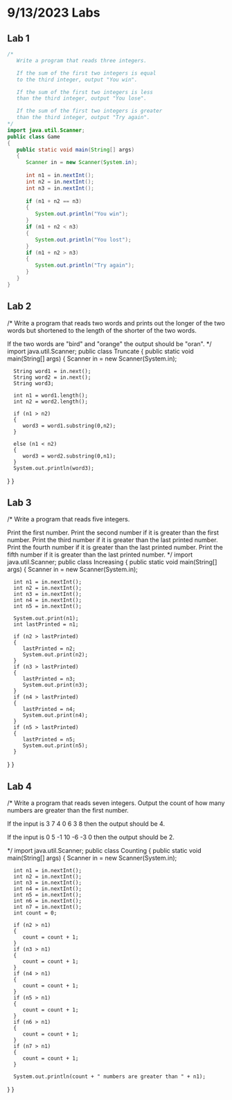 # 9/13/2023 Labs

## Lab 1 
```java
/*
   Write a program that reads three integers.

   If the sum of the first two integers is equal
   to the third integer, output "You win".

   If the sum of the first two integers is less
   than the third integer, output "You lose".

   If the sum of the first two integers is greater
   than the third integer, output "Try again".
*/
import java.util.Scanner;
public class Game
{
   public static void main(String[] args)
   {
      Scanner in = new Scanner(System.in);
      
      int n1 = in.nextInt();
      int n2 = in.nextInt();
      int n3 = in.nextInt();
      
      if (n1 + n2 == n3)
      {
         System.out.println("You win");
      }
      if (n1 + n2 < n3)
      {
         System.out.println("You lost");
      }
      if (n1 + n2 > n3)
      {
         System.out.println("Try again");
      }  
   }
}
```
## Lab 2
/*
   Write a program that reads two words and
   prints out the longer of the two words but
   shortened to the length of the shorter of
   the two words.
   
   If the two words are "bird" and "orange"
   the output should be "oran".
*/
import java.util.Scanner;
public class Truncate
{
   public static void main(String[] args)
   {
      Scanner in = new Scanner(System.in);
      
      String word1 = in.next();
      String word2 = in.next();
      String word3;
      
      int n1 = word1.length();
      int n2 = word2.length();
      
      if (n1 > n2)
      {
         word3 = word1.substring(0,n2);
      }
      
      else (n1 < n2)
      {
         word3 = word2.substring(0,n1);
      }    
      System.out.println(word3);
   }
}
## Lab 3
/*
   Write a program that reads five integers.

   Print the first number.
   Print the second number if it is greater than the first number.
   Print the third number if it is greater than the last printed number.
   Print the fourth number if it is greater than the last printed number.
   Print the fifth number if it is greater than the last printed number.
*/
import java.util.Scanner;
public class Increasing
{
   public static void main(String[] args)
   {
      Scanner in = new Scanner(System.in);
      
      int n1 = in.nextInt();
      int n2 = in.nextInt();
      int n3 = in.nextInt();
      int n4 = in.nextInt();
      int n5 = in.nextInt();
      
      System.out.print(n1);
      int lastPrinted = n1;
      
      if (n2 > lastPrinted)
      {
         lastPrinted = n2;
         System.out.print(n2);
      }
      if (n3 > lastPrinted)
      {
         lastPrinted = n3;
         System.out.print(n3);
      }
      if (n4 > lastPrinted)
      {
         lastPrinted = n4;
         System.out.print(n4);
      }
      if (n5 > lastPrinted)
      {
         lastPrinted = n5;
         System.out.print(n5);
      }  
   }
}
## Lab 4
/*
   Write a program that reads seven integers. Output the count
   of how many numbers are greater than the first number.
   
   If the input is
     3  7  4  0  6  3  8
   then the output should be 4.

   If the input is
     0  5  -1  10  -6  -3  0
   then the output should be 2.
   
*/
import java.util.Scanner;
public class Counting
{
   public static void main(String[] args)
   {
      Scanner in = new Scanner(System.in);
      
      int n1 = in.nextInt();
      int n2 = in.nextInt();
      int n3 = in.nextInt();
      int n4 = in.nextInt();
      int n5 = in.nextInt();
      int n6 = in.nextInt();
      int n7 = in.nextInt();
      int count = 0;
      
      if (n2 > n1)
      {
         count = count + 1;
      }
      if (n3 > n1)
      {
         count = count + 1;
      }
      if (n4 > n1)
      {
         count = count + 1;
      }
      if (n5 > n1)
      {
         count = count + 1;
      }
      if (n6 > n1)
      {
         count = count + 1;
      }
      if (n7 > n1)
      {
         count = count + 1;
      }
      
      System.out.println(count + " numbers are greater than " + n1);      
   }
}
